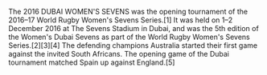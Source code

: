 The 2016 DUBAI WOMEN'S SEVENS was the opening tournament of the 2016–17 World Rugby Women's Sevens Series.[1] It was held on 1–2 December 2016 at The Sevens Stadium in Dubai, and was the 5th edition of the Women's Dubai Sevens as part of the World Rugby Women's Sevens Series.[2][3][4] The defending champions Australia started their first game against the invited South Africans. The opening game of the Dubai tournament matched Spain up against England.[5]
